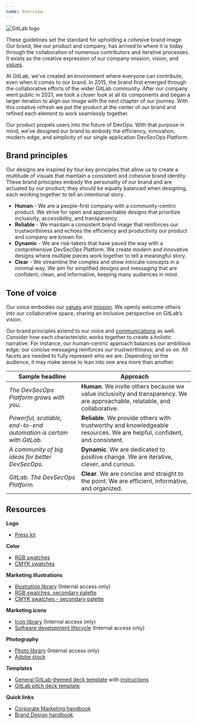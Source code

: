 ```yaml
---
name: Overview
---
```


<img class="gl-display-block gl-mx-auto gl-mb-7 img-25" src="/img/brand/gitlab-logo.svg" alt="GitLab logo" role="img" />

These guidelines set the standard for upholding a cohesive brand image. Our brand, like our product and company, has arrived to where it is today through the collaboration of numerous contributors and iterative processes. It exists as the creative expression of our company mission, vision, and [values](https://about.gitlab.com/handbook/values/).

At GitLab, we’ve created an environment where everyone can contribute, even when it comes to our brand. In 2015, the brand first emerged through the collaborative efforts of the wider GitLab community. After our company went public in 2021, we took a closer look at all its components and began a larger iteration to align our image with the next chapter of our journey. With this creative refresh we put the product at the center of our brand and refined each element to work seamlessly together.

Our product propels users into the future of DevOps. With that purpose in mind, we’ve designed our brand to embody the efficiency, innovation, modern-edge, and simplicity of our single application DevSecOps Platform.

## Brand principles

Our designs are inspired by four key principles that allow us to create a multitude of visuals that maintain a consistent and cohesive brand identity. These brand principles embody the personality of our brand and are actuated by our product; they should be equally balanced when designing, each working together to tell an intentional story.

- **Human** - We are a people-first company with a community-centric product. We strive for open and approachable designs that prioritize inclusivity, accessibility, and transparency.
- **Reliable** - We maintain a consistent brand image that reinforces our trustworthiness and echoes the efficiency and productivity our product and company are known for.
- **Dynamic** - We are risk-takers that have paved the way with a comprehensive DevSecOps Platform. We create modern and innovative designs where multiple pieces work together to tell a meaningful story.
- **Clear** - We streamline the complex and show intricate concepts in a minimal way. We aim for simplified designs and messaging that are confident, clean, and informative, keeping many audiences in mind.

## Tone of voice

Our voice embodies our [values](https://about.gitlab.com/handbook/values/) and [mission](https://about.gitlab.com/company/mission/#mission). We openly welcome others into our collaborative space, sharing an inclusive perspective on GitLab’s vision.

Our brand principles extend to our voice and [communications](https://about.gitlab.com/handbook/communication/#writing-style-guidelines) as well. Consider how each characteristic works together to create a holistic narrative. For instance, our human-centric approach balances our ambitious edge; our concise messaging reinforces our trustworthiness; and so on. All facets are needed to fully represent who we are. Depending on the audience, it may make sense to lean into one area more than another.

| **Sample headline** | **Approach** |
| ------ | ------ |
| _The DevSecOps Platform grows with you._ | **Human**. We invite others because we value inclusivity and transparency. We are approachable, relatable, and collaborative. |
| _Powerful, scalable, end-to-end automation is certain with GitLab._ | **Reliable**. We provide others with trustworthy and knowledgeable resources. We are helpful, confident, and consistent. |
| _A community of big ideas for better DevSecOps._ | **Dynamic**. We are dedicated to positive change. We are iterative, clever, and curious. |
| _GitLab. The DevSecOps Platform._ | **Clear**. We are concise and straight to the point. We are efficient, informative, and organized. |

## Resources

**Logo**
- [Press kit](https://about.gitlab.com/press/press-kit/)

**Color**
- [RGB swatches](https://drive.google.com/file/d/1Ihb3DiRcm94KegtPFR3yXeTkXsoeGNJL/view?usp=sharing)
- [CMYK swatches](https://drive.google.com/file/d/1jHEZsVcdw4i-qJlgcCTfLBDn6XS08eVx/view?usp=sharing)

**Marketing illustrations**
- [Illustration library](https://drive.google.com/drive/folders/1GLoJ1Ua55vqTcYVfobcRunu9r7mQiLDq?usp=sharing) (Internal access only)
- [RGB swatches, secondary palette](https://drive.google.com/file/d/1kCcvxYMKPkDCEFQd6imQcHhFGC14Hgte/view?usp=sharing)
- [CMYK swatches - secondary palette](https://drive.google.com/file/d/1J2ZutCXZPJHQc9fgHvJYaVFSkOtlyn4t/view?usp=sharing)

**Marketing icons**
- [Icon library](https://drive.google.com/drive/folders/1dsRceA94H8CI0q7JAeWwEuWoNUuqdGq-?usp=sharing) (Internal access only)
- [Software development lifecycle](https://drive.google.com/drive/folders/15kLTAKngeVEE7dWbP471EVKfhF25kSnN?usp=sharing) (Internal access only)

**Photography**
- [Photo library](https://drive.google.com/drive/folders/1VHErs-KSNX1FIIVgXJR3OmIzwU7M4E1M?usp=sharing) (Internal access only)
- [Adobe stock](https://stock.adobe.com/)

**Templates**
- [General GitLab-themed deck template](https://docs.google.com/presentation/d/1xuw2RrjoSPx69p9v7aacrustmVto8cKWaFn_YK7Riug/edit#slide=id.g1287bf62b57_0_209) with [instructions](https://about.gitlab.com/handbook/tools-and-tips/#google-slides)
- [GitLab pitch deck template](https://docs.google.com/presentation/d/1vtFnh8DU6ZZzASTHg83UrhM6LJWqo5lq9mJDAY2ILpw/edit?usp=sharing)

**Quick links**
- [Corporate Marketing handbook](https://about.gitlab.com/handbook/marketing/corporate-marketing/)
- [Brand Design handbook](https://about.gitlab.com/handbook/marketing/corporate-marketing/brand-activation/brand-design/)

